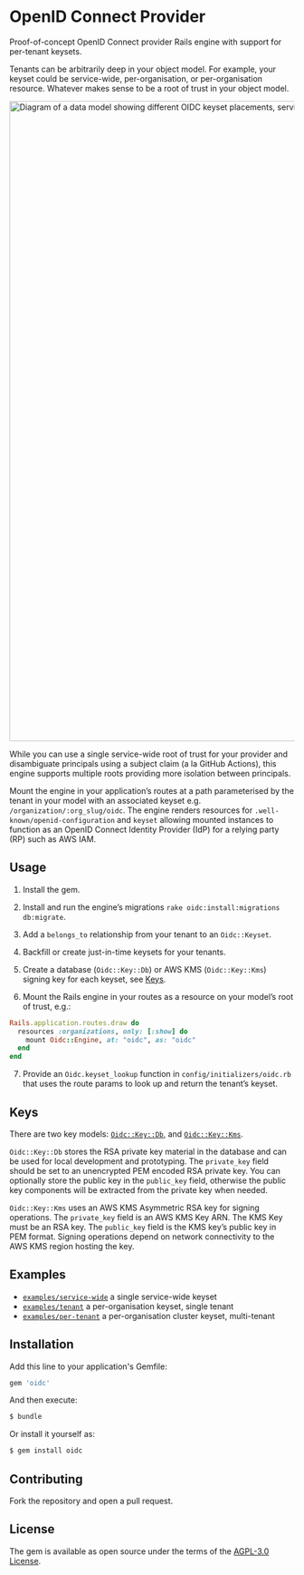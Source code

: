 # OpenID Connect Provider

Proof-of-concept OpenID Connect provider Rails engine with support for
per-tenant keysets.

Tenants can be arbitrarily deep in your object model. For example, your keyset
could be service-wide, per-organisation, or per-organisation resource. Whatever
makes sense to be a root of trust in your object model.

<img width="1129" alt="Diagram of a data model showing different OIDC keyset placements, service-wide, per-org, and per-org resource" src="https://user-images.githubusercontent.com/22101/154870621-178cc98c-e83a-44b9-9877-2d124e5efefa.png">

While you can use a single service-wide root of trust for your provider and
disambiguate principals using a subject claim (a la GitHub Actions), this engine
supports multiple roots providing more isolation between principals.

Mount the engine in your application’s routes at a path parameterised by the
tenant in your model with an associated keyset e.g. `/organization/:org_slug/oidc`.
The engine renders resources for `.well-known/openid-configuration` and `keyset`
allowing mounted instances to function as an OpenID Connect Identity Provider (IdP)
for a relying party (RP) such as AWS IAM.

## Usage

1. Install the gem.
2. Install and run the engine’s migrations `rake oidc:install:migrations db:migrate`.
3. Add a `belongs_to` relationship from your tenant to an `Oidc::Keyset`.
4. Backfill or create just-in-time keysets for your tenants.
5. Create a database (`Oidc::Key::Db`) or AWS KMS (`Oidc::Key::Kms`) signing key
for each keyset, see [Keys](#keys).

6. Mount the Rails engine in your routes as a resource on your model’s root of
trust, e.g.:

```ruby
Rails.application.routes.draw do
  resources :organizations, only: [:show] do
    mount Oidc::Engine, at: "oidc", as: "oidc"
  end
end
```

7. Provide an `Oidc.keyset_lookup` function in `config/initializers/oidc.rb`
that uses the route params to look up and return the tenant’s keyset.

## Keys

There are two key models: [`Oidc::Key::Db`](app/models/oidc/key/db.rb), and
[`Oidc::Key::Kms`](app/models/oidc/key/kms.rb).

`Oidc::Key::Db` stores the RSA private key material in the database and can be
used for local development and prototyping. The `private_key` field should be
set to an unencrypted PEM encoded RSA private key. You can optionally store the
public key in the `public_key` field, otherwise the public key components will
be extracted from the private key when needed.

`Oidc::Key::Kms` uses an AWS KMS Asymmetric RSA key for signing operations. The
`private_key` field is an AWS KMS Key ARN. The KMS Key must be an RSA key. The
`public_key` field is the KMS key’s public key in PEM format. Signing operations
depend on network connectivity to the AWS KMS region hosting the key.

## Examples

- [`examples/service-wide`](examples/service-wide) a single service-wide keyset
- [`examples/tenant`](examples/tenant) a per-organisation keyset, single tenant
- [`examples/per-tenant`](examples/per-tenant) a per-organisation cluster keyset, multi-tenant

## Installation
Add this line to your application's Gemfile:

```ruby
gem 'oidc'
```

And then execute:
```bash
$ bundle
```

Or install it yourself as:
```bash
$ gem install oidc
```

## Contributing
Fork the repository and open a pull request.

## License
The gem is available as open source under the terms of the [AGPL-3.0 License](https://opensource.org/licenses/AGPL-3.0).
